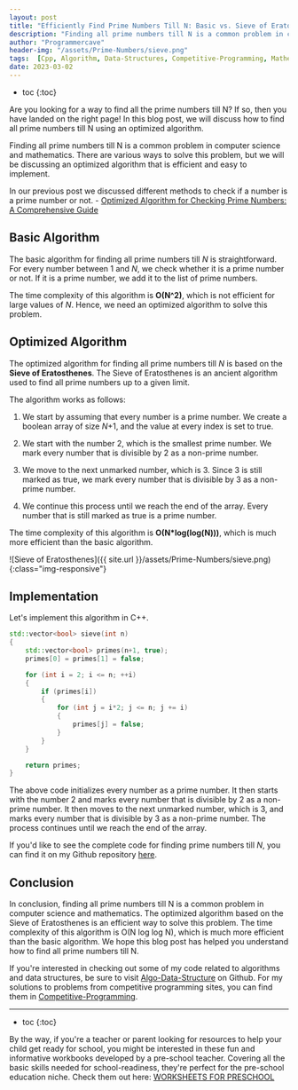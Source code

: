```yaml
---
layout: post
title: "Efficiently Find Prime Numbers Till N: Basic vs. Sieve of Eratosthenes"
description: "Finding all prime numbers till N is a common problem in computer science and mathematics. There are various ways to solve this problem, but we will be discussing an optimized algorithm that is efficient and easy to implement."
author: "Programmercave"
header-img: "/assets/Prime-Numbers/sieve.png"
tags:  [Cpp, Algorithm, Data-Structures, Competitive-Programming, Mathematics]
date: 2023-03-02
---
```

* toc
{:toc}

Are you looking for a way to find all the prime numbers till N? If so, then you have landed on the right page! In this blog post, we will discuss how to find all prime numbers till N using an optimized algorithm.

Finding all prime numbers till N is a common problem in computer science and mathematics. There are various ways to solve this problem, but we will be discussing an optimized algorithm that is efficient and easy to implement.

In our previous post we discussed different methods to check if a number is a prime number or not. - [Optimized Algorithm for Checking Prime Numbers: A Comprehensive Guide]({{site.url}}/blog/2023/02/28/Optimized-Algorithm-for-Checking-Prime-Numbers-A-Comprehensive-Guide)

## Basic Algorithm

The basic algorithm for finding all prime numbers till _N_ is straightforward. For every number between 1 and _N_, we check whether it is a prime number or not. If it is a prime number, we add it to the list of prime numbers.

The time complexity of this algorithm is **O(N^2)**, which is not efficient for large values of _N_. Hence, we need an optimized algorithm to solve this problem.

## Optimized Algorithm

The optimized algorithm for finding all prime numbers till _N_ is based on the **Sieve of Eratosthenes**. The Sieve of Eratosthenes is an ancient algorithm used to find all prime numbers up to a given limit.

The algorithm works as follows:

1. We start by assuming that every number is a prime number. We create a boolean array of size _N_+1, and the value at every index is set to true.

2. We start with the number 2, which is the smallest prime number. We mark every number that is divisible by 2 as a non-prime number.

3. We move to the next unmarked number, which is 3. Since 3 is still marked as true, we mark every number that is divisible by 3 as a non-prime number.

4. We continue this process until we reach the end of the array. Every number that is still marked as true is a prime number.

The time complexity of this algorithm is **O(N*log(log(N)))**, which is much more efficient than the basic algorithm.

![Sieve of Eratosthenes]({{ site.url }}/assets/Prime-Numbers/sieve.png){:class="img-responsive"}

## Implementation

Let's implement this algorithm in C++.

```cpp
std::vector<bool> sieve(int n)
{
	std::vector<bool> primes(n+1, true);
	primes[0] = primes[1] = false;

	for (int i = 2; i <= n; ++i)
	{
		if (primes[i])
		{
			for (int j = i*2; j <= n; j += i)
			{
				primes[j] = false;
			}
		}
	}

	return primes;
}
```

The above code initializes every number as a prime number. It then starts with the number 2 and marks every number that is divisible by 2 as a non-prime number. It then moves to the next unmarked number, which is 3, and marks every number that is divisible by 3 as a non-prime number. The process continues until we reach the end of the array.

If you'd like to see the complete code for finding prime numbers till _N_, you can find it on my Github repository [here](https://github.com/{{site.github_username}}/Algo-Data-Structure/blob/master/Maths/sieve_of_eratosthenes.cpp). 

## Conclusion

In conclusion, finding all prime numbers till N is a common problem in computer science and mathematics. The optimized algorithm based on the Sieve of Eratosthenes is an efficient way to solve this problem. The time complexity of this algorithm is O(N log log N), which is much more efficient than the basic algorithm. We hope this blog post has helped you understand how to find all prime numbers till N.

If you're interested in checking out some of my code related to algorithms and data structures, be sure to visit [Algo-Data-Structure](https://github.com/{{site.github_username}}/Algo-Data-Structure) on Github. For my solutions to problems from competitive programming sites, you can find them in [Competitive-Programming](https://github.com/{{site.github_username}}/Competitive-Programming).

---
* toc
{:toc}

By the way, if you're a teacher or parent looking for resources to help your child get ready for school, you might be interested in these fun and informative workbooks developed by a pre-school teacher. Covering all the basic skills needed for school-readiness, they're perfect for the pre-school education niche. Check them out here: [WORKSHEETS FOR PRESCHOOL](https://ce8977zhz1vrft28uay3ofipe9.hop.clickbank.net/?cbpage=wfpaffiliate)